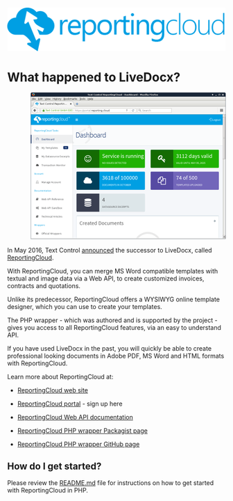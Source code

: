 ![Logo](../media/rc_logo_512.png)

# What happened to LiveDocx?

<div align="right"><img src="../media/rc_dashboard_450.png" /></div>

In May 2016, Text Control [announced](http://www.textcontrol.com/en_US/blog/archive/20160525/) the successor to LiveDocx, called [ReportingCloud](http://www.reporting.cloud/).

With ReportingCloud, you can merge MS Word compatible templates with textual and image data via a Web API, to create customized invoices, contracts and quotations.
 
Unlike its predecessor, ReportingCloud offers a WYSIWYG online template designer, which you can use to create your templates.

The PHP wrapper - which was authored and is supported by the project - gives you access to all ReportingCloud features, via an easy to understand API.

If you have used LiveDocx in the past, you will quickly be able to create professional looking documents in Adobe PDF, MS Word and HTML formats with ReportingCloud.

Learn more about ReportingCloud at:
 
* [ReportingCloud web site](http://www.reporting.cloud/)
 
* [ReportingCloud portal](https://portal.reporting.cloud/) - sign up here 

* [ReportingCloud Web API documentation](https://portal.reporting.cloud/Documentation/Reference/)

* [ReportingCloud PHP wrapper Packagist page](https://packagist.org/packages/textcontrol/txtextcontrol-reportingcloud)

* [ReportingCloud PHP wrapper GitHub page](https://github.com/TextControl/txtextcontrol-reportingcloud-php)

## How do I get started?

Please review the [README.md](../README.md) file for instructions on how to get started with ReportingCloud in PHP.